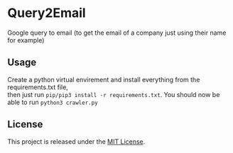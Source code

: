 # Query2Email
Google query to email (to get the email of a company just using their name for example)

## Usage
Create a python virtual envirement and install everything from the requirements.txt file,   
then just run `pip/pip3 install -r requirements.txt`.
You should now be able to run `python3 crawler.py`

## License
This project is released under the [MIT License](https://opensource.org/licenses/mit-license.php). 
